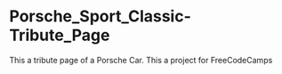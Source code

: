 # Porsche_Sport_Classic-Tribute_Page
This a tribute page of a Porsche Car. This a project for FreeCodeCamps
